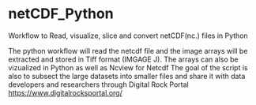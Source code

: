 # netCDF_Python
Workflow to Read, visualize, slice and convert netCDF(nc.) files in Python

The python workflow will read the netcdf file and the image arrays will be extracted and stored in Tiff format (IMGAGE J). The arrays can also be vizualized in Python as well as Ncview for Netcdf
The goal of the script is also to subsect the large datasets into smaller files and share it with data developers and researchers through Digital Rock Portal
https://www.digitalrocksportal.org/
